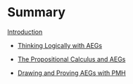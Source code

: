 # Summary

[Introduction](introduction.md)

- [Thinking Logically with AEGs](./Chapter1/chapter_1.md)

- [The Propositional Calculus and AEGs](./Chapter2/chapter_2.md)

- [Drawing and Proving AEGs with PMH](./Chapter3/chapter_3.md)